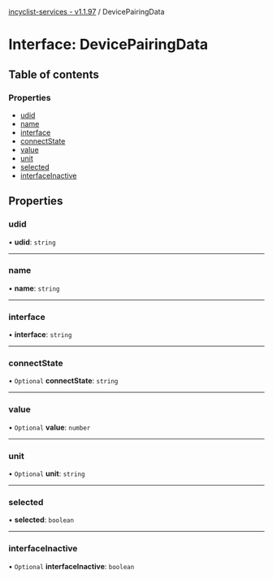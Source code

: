 [incyclist-services - v1.1.97](../README.md) / DevicePairingData

# Interface: DevicePairingData

## Table of contents

### Properties

- [udid](DevicePairingData.md#udid)
- [name](DevicePairingData.md#name)
- [interface](DevicePairingData.md#interface)
- [connectState](DevicePairingData.md#connectstate)
- [value](DevicePairingData.md#value)
- [unit](DevicePairingData.md#unit)
- [selected](DevicePairingData.md#selected)
- [interfaceInactive](DevicePairingData.md#interfaceinactive)

## Properties

### udid

• **udid**: `string`

___

### name

• **name**: `string`

___

### interface

• **interface**: `string`

___

### connectState

• `Optional` **connectState**: `string`

___

### value

• `Optional` **value**: `number`

___

### unit

• `Optional` **unit**: `string`

___

### selected

• **selected**: `boolean`

___

### interfaceInactive

• `Optional` **interfaceInactive**: `boolean`
